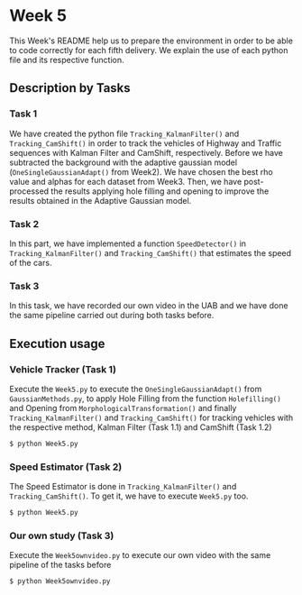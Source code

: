 
# Week 5

This Week's README help us to prepare the environment in order to be able to code correctly for each fifth delivery. We explain the use of each python file and its respective function.

## Description by Tasks

### Task 1
We have created the python file `Tracking_KalmanFilter()` and `Tracking_CamShift()` in order to track the vehicles of Highway and Traffic sequences with Kalman Filter and CamShift, respectively. Before we have subtracted the background with the adaptive gaussian model (`OneSingleGaussianAdapt()` from Week2). We have chosen the best rho value and alphas for each dataset from Week3. Then, we have post-processed the results applying hole filling and opening to improve the results obtained in the Adaptive Gaussian model.

### Task 2
In this part, we have implemented a function `SpeedDetector()` in `Tracking_KalmanFilter()` and `Tracking_CamShift()` that estimates the speed of the cars.

### Task 3
In this task, we have recorded our own video in the UAB and we have done the same pipeline carried out during both tasks before.


## Execution usage
### Vehicle Tracker (Task 1)
Execute the `Week5.py` to execute the `OneSingleGaussianAdapt()` from `GaussianMethods.py`, to apply Hole Filling from the function `Holefilling()` and Opening from `MorphologicalTransformation()` and finally `Tracking_KalmanFilter()` and `Tracking_CamShift()` for tracking vehicles with the respective method, Kalman Filter (Task 1.1) and CamShift (Task 1.2)

```sh
$ python Week5.py
```

### Speed Estimator (Task 2)
The Speed Estimator is done in `Tracking_KalmanFilter()` and `Tracking_CamShift()`. To get it, we have to execute `Week5.py` too. 

```sh
$ python Week5.py
```

### Our own study (Task 3)
Execute the `Week5ownvideo.py` to execute our own video with the same pipeline of the tasks before

```sh
$ python Week5ownvideo.py
```

